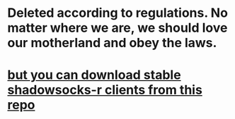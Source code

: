 # Deleted according to regulations. No matter where we are, we should love our motherland and obey the laws.

# [but you can download stable shadowsocks-r clients from this repo](https://github.com/XetRAHF/TiZi_AcrossTheGreatWall/tree/master/Downloads)
